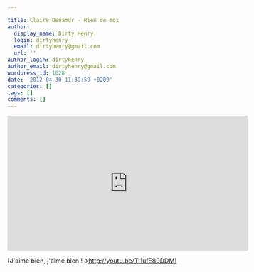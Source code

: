 ```yaml
---

title: Claire Denamur - Rien de moi
author:
  display_name: Dirty Henry
  login: dirtyhenry
  email: dirtyhenry@gmail.com
  url: ''
author_login: dirtyhenry
author_email: dirtyhenry@gmail.com
wordpress_id: 1028
date: '2012-04-30 11:39:59 +0200'
categories: []
tags: []
comments: []
---
```

<iframe width="540" height="304" src="http://www.youtube.com/embed/YPtS4TYAxFE" frameborder="0" allowfullscreen></iframe>

[J'aime bien, j'aime bien !->http://youtu.be/Tl1ufE80DDM]
